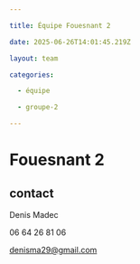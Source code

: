 ```yaml
---

title: Équipe Fouesnant 2

date: 2025-06-26T14:01:45.219Z

layout: team

categories:

  - équipe

  - groupe-2

---
```


# Fouesnant 2



## contact 

Denis Madec

06 64 26 81 06

denisma29@gmail.com


